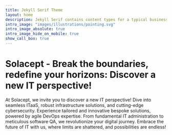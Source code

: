 ```yaml
---
title: Jekyll Serif Theme
layout: home
description: Jekyll Serif contains content types for a typical business website. The theme is fully responsive, blazing fast and artfully illustrated.
intro_image: "images/illustrations/pointing.svg"
intro_image_absolute: true
intro_image_hide_on_mobile: true
show_call_box: true
---
```


# Solacept - Break the boundaries, redefine your horizons: Discover a new IT perspective!

At Solacept, we invite you to discover a new IT perspective! Dive into seamless ITaaS, robust infrastructure solutions, and cutting-edge cybersecurity. Experience tailored and innovative bespoke solutions, powered by agile DevOps expertise. From fundamental IT administration to meticulous software QA, we revolutionize your digital journey. Embrace the future of IT with us, where limits are shattered, and possibilities are endless!